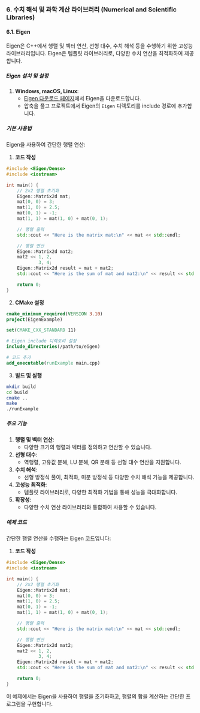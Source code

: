 ### 6. 수치 해석 및 과학 계산 라이브러리 (Numerical and Scientific Libraries)

#### 6.1. Eigen

Eigen은 C++에서 행렬 및 벡터 연산, 선형 대수, 수치 해석 등을 수행하기 위한 고성능 라이브러리입니다. Eigen은 템플릿 라이브러리로, 다양한 수치 연산을 최적화하여 제공합니다.

##### Eigen 설치 및 설정

1. **Windows, macOS, Linux**:
   - [Eigen 다운로드 페이지](https://eigen.tuxfamily.org/dox/GettingStarted.html)에서 Eigen을 다운로드합니다.
   - 압축을 풀고 프로젝트에서 Eigen의 `Eigen` 디렉토리를 include 경로에 추가합니다.

##### 기본 사용법

Eigen을 사용하여 간단한 행렬 연산:

1. **코드 작성**

```cpp
#include <Eigen/Dense>
#include <iostream>

int main() {
    // 2x2 행렬 초기화
    Eigen::Matrix2d mat;
    mat(0, 0) = 3;
    mat(1, 0) = 2.5;
    mat(0, 1) = -1;
    mat(1, 1) = mat(1, 0) + mat(0, 1);

    // 행렬 출력
    std::cout << "Here is the matrix mat:\n" << mat << std::endl;

    // 행렬 연산
    Eigen::Matrix2d mat2;
    mat2 << 1, 2,
            3, 4;
    Eigen::Matrix2d result = mat + mat2;
    std::cout << "Here is the sum of mat and mat2:\n" << result << std::endl;

    return 0;
}
```

2. **CMake 설정**

```cmake
cmake_minimum_required(VERSION 3.10)
project(EigenExample)

set(CMAKE_CXX_STANDARD 11)

# Eigen include 디렉토리 설정
include_directories(/path/to/eigen)

# 코드 추가
add_executable(runExample main.cpp)
```

3. **빌드 및 실행**

```bash
mkdir build
cd build
cmake ..
make
./runExample
```

##### 주요 기능

1. **행렬 및 벡터 연산**:
   - 다양한 크기의 행렬과 벡터를 정의하고 연산할 수 있습니다.
2. **선형 대수**:
   - 역행렬, 고유값 분해, LU 분해, QR 분해 등 선형 대수 연산을 지원합니다.
3. **수치 해석**:
   - 선형 방정식 풀이, 최적화, 미분 방정식 등 다양한 수치 해석 기능을 제공합니다.
4. **고성능 최적화**:
   - 템플릿 라이브러리로, 다양한 최적화 기법을 통해 성능을 극대화합니다.
5. **확장성**:
   - 다양한 수치 연산 라이브러리와 통합하여 사용할 수 있습니다.

##### 예제 코드

간단한 행렬 연산을 수행하는 Eigen 코드입니다:

1. **코드 작성**

```cpp
#include <Eigen/Dense>
#include <iostream>

int main() {
    // 2x2 행렬 초기화
    Eigen::Matrix2d mat;
    mat(0, 0) = 3;
    mat(1, 0) = 2.5;
    mat(0, 1) = -1;
    mat(1, 1) = mat(1, 0) + mat(0, 1);

    // 행렬 출력
    std::cout << "Here is the matrix mat:\n" << mat << std::endl;

    // 행렬 연산
    Eigen::Matrix2d mat2;
    mat2 << 1, 2,
            3, 4;
    Eigen::Matrix2d result = mat + mat2;
    std::cout << "Here is the sum of mat and mat2:\n" << result << std::endl;

    return 0;
}
```

이 예제에서는 Eigen을 사용하여 행렬을 초기화하고, 행렬의 합을 계산하는 간단한 프로그램을 구현합니다.
